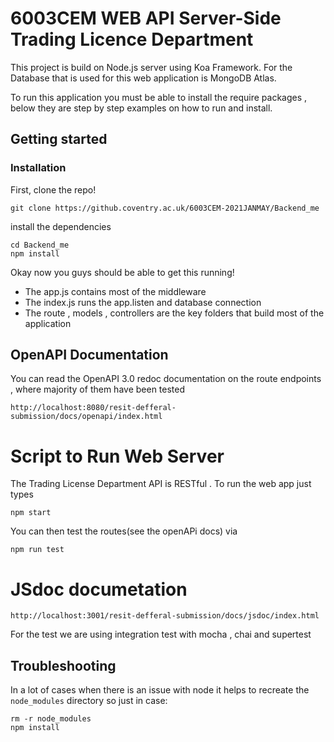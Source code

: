 # 6003CEM WEB API Server-Side Trading Licence Department
This project is build on Node.js server using Koa Framework. For the Database that is used for this web application is  MongoDB Atlas.

To run this application you must be able to install the require packages , below they are step by step examples on how to run and install.

## Getting started
### Installation

First, clone the repo!
```
git clone https://github.coventry.ac.uk/6003CEM-2021JANMAY/Backend_me
```
install the dependencies
````
cd Backend_me
npm install
````
Okay now you guys should be able to get this running! 

* The app.js contains most of the middleware 
* The index.js runs the app.listen and database connection 
* The route , models , controllers are the key folders that build most of the application

## OpenAPI Documentation
You can read the OpenAPI 3.0 redoc documentation on the route endpoints , where majority of them have been tested
````
http://localhost:8080/resit-defferal-submission/docs/openapi/index.html
````

# Script to Run  Web Server 
The Trading License Department API is RESTful . To run the web app just types
```
npm start
```
You can then test the routes(see the openAPi docs) via 
```
npm run test
```
# JSdoc documetation 
```
http://localhost:3001/resit-defferal-submission/docs/jsdoc/index.html
```
For the test we are using integration test with mocha , chai and supertest
## Troubleshooting

In a lot of cases when there is an issue with node it helps to recreate the
`node_modules` directory  so just in case:

```
rm -r node_modules
npm install
```


